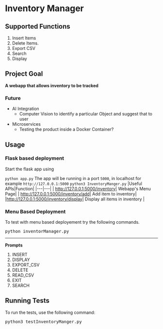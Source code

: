 # Inventory Manager

## Supported Functions
1. Insert Items
2. Delete Items.
2. Export CSV
3. Search
4. Display

## Project Goal

  **A webapp that allows inventory to be tracked**

### Future
- AI Integration
  - Computer Vision to identify a particular Object and suggest that to user
- Microservices
  - Testing the product inside a Docker Container?
## Usage

### Flask based deployment
Start the flask app using 

`python app.py`
The app will be running in a port `5000`, in localhost for example `http://127.0.0.1:5000`
`python3 InventoryManger.py`
|Useful APIs|Function|
|---|---|
| http://127.0.0.1:5000/inventory| Webapp's Menu Page|
| http://127.0.0.1:5000/inventory/add| Add item to inventory|
|http://127.0.0.1:5000/inventory/display| Display all items in inventory |




### Menu Based Deployment

To test with menu based deployement try the following commands.

<pre>python inventorManager.py</pre>
---

**Prompts**

1. INSERT
2. DISPLAY
3. EXPORT_CSV
4. DELETE
5. READ_CSV
6. EXIT
8. SEARCH

## Running Tests

To run the tests, use the following command:

<pre>python3 testInventoryManger.py</pre> 